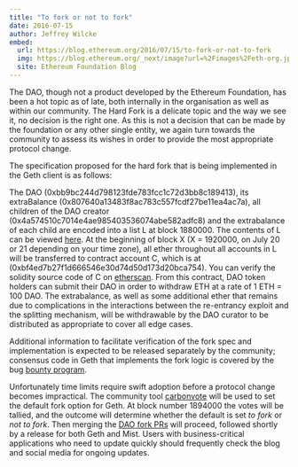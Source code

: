 ```yaml
---
title: "To fork or not to fork"
date: 2016-07-15
author: Jeffrey Wilcke
embed:
  url: https://blog.ethereum.org/2016/07/15/to-fork-or-not-to-fork
  img: https://blog.ethereum.org/_next/image?url=%2Fimages%2Feth-org.jpeg&w=1080&q=75
  site: Ethereum Foundation Blog
---
```


The DAO, though not a product developed by the Ethereum Foundation, has been a hot topic as of late, both internally in the organisation as well as within our community. The Hard Fork is a delicate topic and the way we see it, no decision is the right one. As this is not a decision that can be made by the foundation or any other single entity, we again turn towards the community to assess its wishes in order to provide the most appropriate protocol change.

The specification proposed for the hard fork that is being implemented in the Geth client is as follows:

The DAO (0xbb9bc244d798123fde783fcc1c72d3bb8c189413), its extraBalance (0x807640a13483f8ac783c557fcdf27be11ea4ac7a), all children of the DAO creator (0x4a574510c7014e4ae985403536074abe582adfc8) and the extrabalance of each child are encoded into a list L at block 1880000. The contents of L can be viewed [here](https://gist.github.com/gavofyork/af747a034fbee2920f862ed352d32347). At the beginning of block X (X = 1920000, on July 20 or 21 depending on your time zone), all ether throughout all accounts in L will be transferred to contract account C, which is at (0xbf4ed7b27f1d666546e30d74d50d173d20bca754). You can verify the solidity source code of C on [etherscan](https://etherscan.io/address/0xbf4ed7b27f1d666546e30d74d50d173d20bca754#code). From this contract, DAO token holders can submit their DAO in order to withdraw ETH at a rate of 1 ETH = 100 DAO. The extrabalance, as well as some additional ether that remains due to complications in the interactions between the re-entrancy exploit and the splitting mechanism, will be withdrawable by the DAO curator to be distributed as appropriate to cover all edge cases.

Additional information to facilitate verification of the fork spec and implementation is expected to be released separately by the community; consensus code in Geth that implements the fork logic is covered by the bug [bounty program](https://bounty.ethereum.org/).

Unfortunately time limits require swift adoption before a protocol change becomes impractical. The community tool [carbonvote](http://carbonvote.com) will be used to set the default fork option for Geth. At block number 1894000 the votes will be tallied, and the outcome will determine whether the default is set _to fork_ or _not to fork_. Then merging the [DAO fork PRs](https://github.com/ethereum/go-ethereum/pulls?q=is%3Apr+is%3Aopen+label%3Adao-fork-part) will proceed, followed shortly by a release for both Geth and Mist. Users with business-critical applications who need to update quickly should frequently check the blog and social media for ongoing updates.
